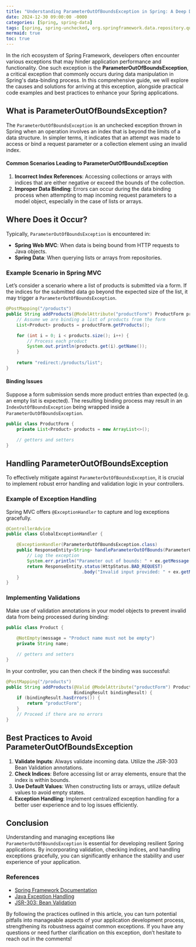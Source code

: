 ```yaml
---
title: "Understanding ParameterOutOfBoundsException in Spring: A Deep Dive"
date: 2024-12-30 09:00:00 -0000
categories: [Spring, spring-data]
tags: [spring, spring-unchecked, org.springframework.data.repository.query]
mermaid: true
toc: true
---
```



In the rich ecosystem of Spring Framework, developers often encounter various exceptions that may hinder application performance and functionality. One such exception is the **ParameterOutOfBoundsException**, a critical exception that commonly occurs during data manipulation in Spring's data-binding process. In this comprehensive guide, we will explore the causes and solutions for arriving at this exception, alongside practical code examples and best practices to enhance your Spring applications. 

## What is ParameterOutOfBoundsException?

The `ParameterOutOfBoundsException` is an unchecked exception thrown in Spring when an operation involves an index that is beyond the limits of a data structure. In simpler terms, it indicates that an attempt was made to access or bind a request parameter or a collection element using an invalid index.

#### Common Scenarios Leading to ParameterOutOfBoundsException

1. **Incorrect Index References**: Accessing collections or arrays with indices that are either negative or exceed the bounds of the collection.
2. **Improper Data Binding**: Errors can occur during the data binding process when attempting to map incoming request parameters to a model object, especially in the case of lists or arrays.

## Where Does it Occur?

Typically, `ParameterOutOfBoundsException` is encountered in:

- **Spring Web MVC**: When data is being bound from HTTP requests to Java objects.
- **Spring Data**: When querying lists or arrays from repositories.

### Example Scenario in Spring MVC

Let’s consider a scenario where a list of products is submitted via a form. If the indices for the submitted data go beyond the expected size of the list, it may trigger a `ParameterOutOfBoundsException`.

```java
@PostMapping("/products")
public String addProducts(@ModelAttribute("productForm") ProductForm productForm) {
    // Assume we are binding a list of products from the form
    List<Product> products = productForm.getProducts();

    for (int i = 0; i < products.size(); i++) {
        // Process each product
        System.out.println(products.get(i).getName());
    }
    
    return "redirect:/products/list";
}
```

#### Binding Issues

Suppose a form submission sends more product entries than expected (e.g. an empty list is expected). The resulting binding process may result in an `IndexOutOfBoundsException` being wrapped inside a `ParameterOutOfBoundsException`.

```java
public class ProductForm {
    private List<Product> products = new ArrayList<>();

    // getters and setters
}
```

## Handling ParameterOutOfBoundsException

To effectively mitigate against `ParameterOutOfBoundsException`, it is crucial to implement robust error handling and validation logic in your controllers.

### Example of Exception Handling

Spring MVC offers `@ExceptionHandler` to capture and log exceptions gracefully. 

```java
@ControllerAdvice
public class GlobalExceptionHandler {

    @ExceptionHandler(ParameterOutOfBoundsException.class)
    public ResponseEntity<String> handleParameterOutOfBounds(ParameterOutOfBoundsException ex) {
        // Log the exception
        System.err.println("Parameter out of bounds: " + ex.getMessage());
        return ResponseEntity.status(HttpStatus.BAD_REQUEST)
                             .body("Invalid input provided: " + ex.getMessage());
    }
}
```

### Implementing Validations

Make use of validation annotations in your model objects to prevent invalid data from being processed during binding:

```java
public class Product {
    
    @NotEmpty(message = "Product name must not be empty")
    private String name;

    // getters and setters
}
```

In your controller, you can then check if the binding was successful:

```java
@PostMapping("/products")
public String addProducts(@Valid @ModelAttribute("productForm") ProductForm productForm,
                          BindingResult bindingResult) {
    if (bindingResult.hasErrors()) {
        return "productForm";
    }
    // Proceed if there are no errors
}
```

## Best Practices to Avoid ParameterOutOfBoundsException

1. **Validate Inputs**: Always validate incoming data. Utilize the JSR-303 Bean Validation annotations.
2. **Check Indices**: Before accessing list or array elements, ensure that the index is within bounds.
3. **Use Default Values**: When constructing lists or arrays, utilize default values to avoid empty states.
4. **Exception Handling**: Implement centralized exception handling for a better user experience and to log issues efficiently.

## Conclusion

Understanding and managing exceptions like `ParameterOutOfBoundsException` is essential for developing resilient Spring applications. By incorporating validation, checking indices, and handling exceptions gracefully, you can significantly enhance the stability and user experience of your application.

### References

- [Spring Framework Documentation](https://docs.spring.io/spring-framework/docs/current/reference/html/web.html#mvc)
- [Java Exception Handling](https://docs.oracle.com/javase/tutorial/essential/exceptions/index.html)
- [JSR-303: Bean Validation](https://beanvalidation.org/)

By following the practices outlined in this article, you can turn potential pitfalls into manageable aspects of your application development process, strengthening its robustness against common exceptions. If you have any questions or need further clarification on this exception, don’t hesitate to reach out in the comments!